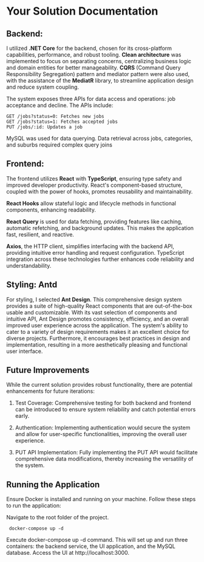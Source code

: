 Your Solution Documentation
===========================

## Backend:

I utilized **.NET Core** for the backend, chosen for its cross-platform capabilities, performance, and robust tooling. **Clean architecture** was implemented to focus on separating concerns, centralizing business logic and domain entities for better manageability. **CQRS** (Command Query Responsibility Segregation) pattern and mediator pattern were also used, with the assistance of the **MediatR** library, to streamline application design and reduce system coupling.

The system exposes three APIs for data access and operations: job acceptance and decline. The APIs include:

```
GET /jobs?status=0: Fetches new jobs
GET /jobs?status=1: Fetches accepted jobs
PUT /jobs/:id: Updates a job
```
MySQL was used for data querying. Data retrieval across jobs, categories, and suburbs required complex query joins

## Frontend:

The frontend utilizes **React** with **TypeScript**, ensuring type safety and improved developer productivity. React's component-based structure, coupled with the power of hooks, promotes reusability and maintainability.

**React Hooks** allow stateful logic and lifecycle methods in functional components, enhancing readability.

**React Query** is used for data fetching, providing features like caching, automatic refetching, and background updates. This makes the application fast, resilient, and reactive.

**Axios**, the HTTP client, simplifies interfacing with the backend API, providing intuitive error handling and request configuration. TypeScript integration across these technologies further enhances code reliability and understandability.

## Styling: Antd

For styling, I selected **Ant Design**. This comprehensive design system provides a suite of high-quality React components that are out-of-the-box usable and customizable. With its vast selection of components and intuitive API, Ant Design promotes consistency, efficiency, and an overall improved user experience across the application. The system's ability to cater to a variety of design requirements makes it an excellent choice for diverse projects. Furthermore, it encourages best practices in design and implementation, resulting in a more aesthetically pleasing and functional user interface.

## Future Improvements

While the current solution provides robust functionality, there are potential enhancements for future iterations:

1. Test Coverage: Comprehensive testing for both backend and frontend can be introduced to ensure system reliability and catch potential errors early.

2. Authentication: Implementing authentication would secure the system and allow for user-specific functionalities, improving the overall user experience.

3. PUT API Implementation: Fully implementing the PUT API would facilitate comprehensive data modifications, thereby increasing the versatility of the system.

## Running the Application
Ensure Docker is installed and running on your machine. Follow these steps to run the application:

Navigate to the root folder of the project.
```
 docker-compose up -d
 ```
Execute docker-compose up -d command. This will set up and run three containers: the backend service, the UI application, and the MySQL database.
Access the UI at http://localhost:3000.